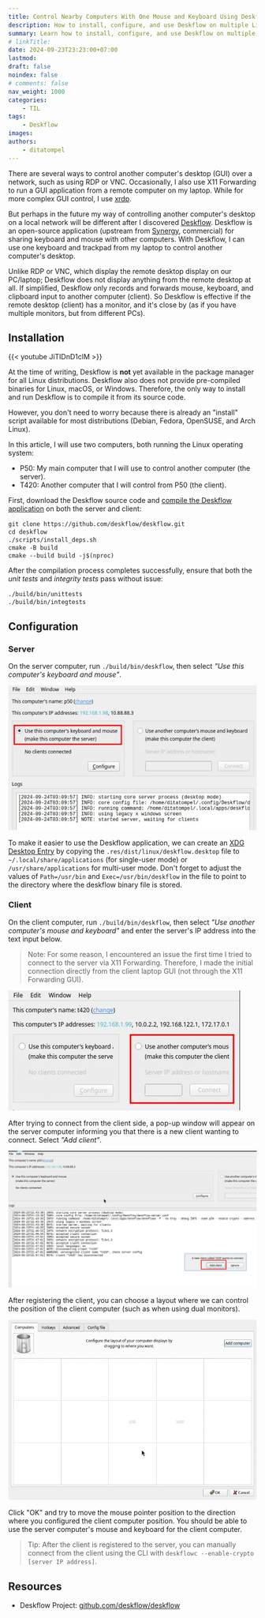 ```yaml
---
title: Control Nearby Computers With One Mouse and Keyboard Using Deskflow
description: How to install, configure, and use Deskflow on multiple Linux computers. Discover the steps to compile Deskflow from source, create XDG Desktop Entries, and connect clients to servers for seamless integration.
summary: Learn how to install, configure, and use Deskflow on multiple Linux computers. Discover the steps to compile Deskflow from source, create XDG Desktop Entries, and connect clients to servers for seamless integration.
# linkTitle:
date: 2024-09-23T23:23:00+07:00
lastmod:
draft: false
noindex: false
# comments: false
nav_weight: 1000
categories:
    - TIL
tags:
    - Deskflow
images:
authors:
    - ditatompel
---
```


There are several ways to control another computer's desktop (GUI) over a
network, such as using RDP or VNC. Occasionally, I also use X11 Forwarding to
run a GUI application from a remote computer on my laptop. While for more
complex GUI control, I use [xrdp][xrdp_gh].

But perhaps in the future my way of controlling another computer's desktop on a
local network will be different after I discovered [Deskflow][deskflow_gh].
Deskflow is an open-source application (upstream from [Synergy][synergy_web],
commercial) for sharing keyboard and mouse with other computers. With Deskflow,
I can use one keyboard and trackpad from my laptop to control another
computer's desktop.

Unlike RDP or VNC, which display the remote desktop display on our PC/laptop;
Deskflow does not display anything from the remote desktop at all.
If simplified, Deskflow only records and forwards mouse, keyboard, and
clipboard input to another computer (client). So Deskflow is effective if the
remote desktop (client) has a monitor, and it's close by (as if you have
multiple monitors, but from different PCs).

## Installation

{{< youtube JiTIDnD1clM >}}

At the time of writing, Deskflow is **not** yet available in the package
manager for all Linux distributions. Deskflow also does not provide
pre-compiled binaries for Linux, macOS, or Windows. Therefore, the only way to
install and run Deskflow is to compile it from its source code.

However, you don't need to worry because there is already an "install" script
available for most distributions (Debian, Fedora, OpenSUSE, and Arch Linux).

In this article, I will use two computers, both running the Linux operating
system:

-   P50: My main computer that I will use to control another computer
    (the server).
-   T420: Another computer that I will control from P50 (the client).

First, download the Deskflow source code and
[compile the Deskflow application][deskflow_cmp] on both the server and client:

```shell
git clone https://github.com/deskflow/deskflow.git
cd deskflow
./scripts/install_deps.sh
cmake -B build
cmake --build build -j$(nproc)
```

After the compilation process completes successfully, ensure that both the
_unit tests_ and _integrity tests_ pass without issue:

```shell
./build/bin/unittests
./build/bin/integtests
```

## Configuration

### Server

On the server computer, run `./build/bin/deskflow`, then select
_"Use this computer's keyboard and mouse"_.

![deskflow server](deskflow-server1.png#center)

To make it easier to use the Deskflow application, we can create an
[XDG Desktop Entry][xdg_desktop_spec] by copying the
`.res/dist/linux/deskflow.desktop` file to `~/.local/share/applications`
(for single-user mode) or `/usr/share/applications` for multi-user mode.
Don't forget to adjust the values of `Path=/usr/bin` and
`Exec=/usr/bin/deskflow` in the file to point to the directory where the
deskflow binary file is stored.

### Client

On the client computer, run `./build/bin/deskflow`, then select
_"Use another computer's mouse and keyboard"_ and enter the server's IP address
into the text input below.

> Note: For some reason, I encountered an issue the first time I tried to
> connect to the server via X11 Forwarding. Therefore, I made the initial
> connection directly from the client laptop GUI (not through the
> X11 Forwarding GUI).

![deskflow client](deskflow-client1.png#center)

After trying to connect from the client side, a pop-up window will appear on
the server computer informing you that there is a new client wanting to
connect. Select _"Add client"_.

![deskflow add client popup](deskflow-add-client-popup.png#center)

After registering the client, you can choose a layout where we can control the
position of the client computer (such as when using dual monitors).

![deskflow layout](deskflow-layout.png#center)

Click "OK" and try to move the mouse pointer position to the direction where
you configured the client computer position. You should be able to use the
server computer's mouse and keyboard for the client computer.

> Tip: After the client is registered to the server, you can manually connect
> from the client using the CLI with
> `deskflowc --enable-crypto [server IP address]`.

## Resources

-   Deskflow Project: [github.com/deskflow/deskflow][deskflow_gh]

[xrdp_gh]: https://github.com/neutrinolabs/xrdp "xrdp GitHub repository"
[deskflow_gh]: https://github.com/deskflow/deskflow "Deskflow GitHub repository"
[synergy_web]: https://symless.com/synergy "Synergy Website"
[deskflow_cmp]: https://github.com/deskflow/deskflow/blob/master/BUILD.md "Deskflow Build Quick Start"
[xdg_desktop_spec]: https://specifications.freedesktop.org/desktop-entry-spec/latest/ "XDG Desktop Entry spec"
